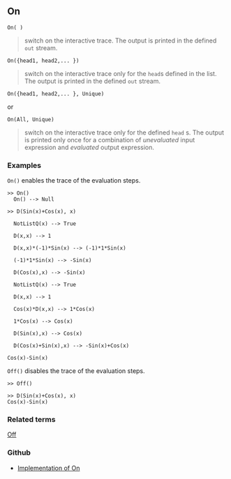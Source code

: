## On

```
On( )
```

> switch on the interactive trace. The output is printed in the defined `out` stream.
 

```
On({head1, head2,... })
```

> switch on the interactive trace only for the `head`s defined in the list. The output is printed in the defined `out` stream.

```
On({head1, head2,... }, Unique)
```

or

```
On(All, Unique)
```

> switch on the interactive trace only for the defined `head` s. The output is printed only once for a combination of _unevaluated_ input expression and _evaluated_ output expression.


### Examples


`On()` enables the trace of the evaluation steps.

```
>> On()
  On() --> Null

>> D(Sin(x)+Cos(x), x)

  NotListQ(x) --> True

  D(x,x) --> 1

  D(x,x)*(-1)*Sin(x) --> (-1)*1*Sin(x)

  (-1)*1*Sin(x) --> -Sin(x)

  D(Cos(x),x) --> -Sin(x)

  NotListQ(x) --> True

  D(x,x) --> 1

  Cos(x)*D(x,x) --> 1*Cos(x)

  1*Cos(x) --> Cos(x)

  D(Sin(x),x) --> Cos(x)

  D(Cos(x)+Sin(x),x) --> -Sin(x)+Cos(x)

Cos(x)-Sin(x)
```

`Off()` disables the trace of the evaluation steps.

```
>> Off()

>> D(Sin(x)+Cos(x), x)
Cos(x)-Sin(x)

```


### Related terms 
[Off](Off.md)

### Github

* [Implementation of On](https://github.com/axkr/symja_android_library/blob/master/symja_android_library/matheclipse-core/src/main/java/org/matheclipse/core/builtin/Programming.java#L2101) 

